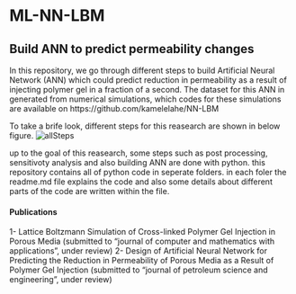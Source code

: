 <h1>ML-NN-LBM</h1>
<h2> Build ANN to predict permeability changes</h2>
In this repository, we go through different steps to build Artificial Neural Network (ANN) which could predict reduction in permeability as a result of injecting polymer gel in a fraction of a second. The dataset for this ANN in generated from numerical simulations, which codes for these simulations are available on https://github.com/kamelelahe/NN-LBM

To take a brife look, different steps for this reasearch are shown in below figure.
![allSteps](https://user-images.githubusercontent.com/79846810/190852646-77fd97e5-350f-416e-90a7-185ed846f60a.JPG)

up to the goal of this reasearch, some steps such as post processing, sensitivoty analysis and also building ANN are done with python. this repository contains all of python code in seperate folders. in each foler the readme.md file explains the code and also some details about different parts of the code are written within the file.

<h4> Publications </h4>
1-	Lattice Boltzmann Simulation of Cross-linked Polymer Gel Injection in Porous Media (submitted to “journal of computer and mathematics with applications”, under review)</l>
2-	Design of Artificial Neural Network for Predicting the Reduction in Permeability of Porous Media as a Result of Polymer Gel Injection (submitted to “journal of  petroleum science and engineering”, under review)
